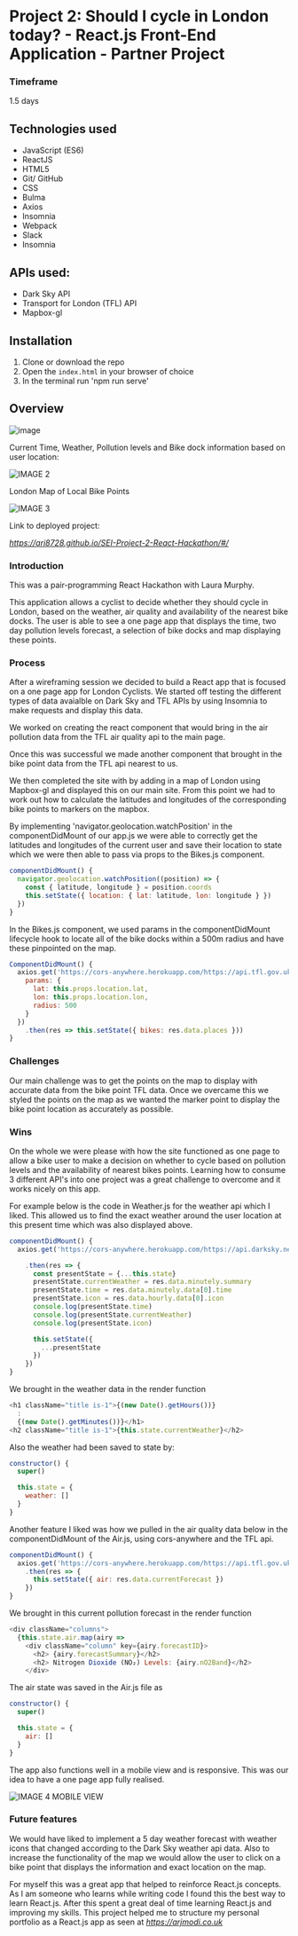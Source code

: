 # Project 2: Should I cycle in London today? - React.js Front-End Application - Partner Project

### Timeframe
1.5 days

## Technologies used
* JavaScript (ES6)
* ReactJS
* HTML5
* Git/ GitHub
* CSS
* Bulma
* Axios
* Insomnia
* Webpack
* Slack
* Insomnia

## APIs used:
* Dark Sky  API
* Transport for London (TFL) API
* Mapbox-gl

## Installation
1. Clone or download the repo
2. Open the `index.html` in your browser of choice
3. In the terminal run 'npm run serve'

## Overview


![image](https://user-images.githubusercontent.com/43292507/59607911-2a7d4a80-910c-11e9-9f55-f480e811c011.png)


Current Time, Weather, Pollution levels and Bike dock information based on user location:

![IMAGE 2](https://user-images.githubusercontent.com/43292507/59608118-9495ef80-910c-11e9-890f-69a3f6943f1a.jpg)


London Map of Local Bike Points

![IMAGE 3 ](https://user-images.githubusercontent.com/43292507/59608046-716b4000-910c-11e9-9713-fa3cf3d13001.jpg)

Link to deployed project:

_https://arj8728.github.io/SEI-Project-2-React-Hackathon/#/_

### Introduction

 This was a pair-programming React Hackathon with Laura Murphy.

 This application allows a cyclist to decide whether they should cycle in London, based on the  weather, air quality and availability of the nearest bike docks. The user is able to see a one page app that displays the time, two day pollution levels forecast, a selection of bike docks and map displaying these points.

### Process

After a wireframing session we decided to build a React app that is focused on a one page app for London Cyclists. We started off testing the different types of data avaialble on Dark Sky and TFL APIs by using Insomnia to make requests and display this data.

We worked on creating the react component that would bring in the air pollution data from the TFL air quality api to the main page.

Once this was successful we made another component that brought in the bike point data from the TFL api nearest to us.

We then completed the site with by adding in a map of London using Mapbox-gl and displayed this on our main site. From this point we had to work out how to calculate the latitudes and longitudes of the corresponding bike points to markers on the mapbox.

By implementing 'navigator.geolocation.watchPosition' in the componentDidMount of our app.js we were able to correctly get the latitudes and longitudes of the current user and save their location to state which we were then able to pass via props to the Bikes.js component.

```JavaScript
componentDidMount() {
  navigator.geolocation.watchPosition((position) => {
    const { latitude, longitude } = position.coords
    this.setState({ location: { lat: latitude, lon: longitude } })
  })
}
```


In the Bikes.js component, we used params in the componentDidMount lifecycle hook to locate all of the bike docks within a 500m radius and have these pinpointed on the map.


```JavaScript
ComponentDidMount() {
  axios.get('https://cors-anywhere.herokuapp.com/https://api.tfl.gov.uk/bikepoint', {
    params: {
      lat: this.props.location.lat,
      lon: this.props.location.lon,
      radius: 500
    }
  })
    .then(res => this.setState({ bikes: res.data.places }))
}
```



### Challenges

 Our main challenge was to get the  points on the map to display with accurate data from the bike point TFL data. Once we overcame this we styled the points on the map as we wanted the marker point to display the bike point location as accurately as possible.

### Wins

 On the whole we were please with how the site functioned as one page to allow a bike user to make a decision on whether to cycle based on pollution levels and the availability of nearest bikes points. Learning how to consume 3 different API's into one project was a great challenge to overcome and it works nicely on this app.

 For example below is the code in Weather.js for the weather api which I liked. This allowed us to find the exact weather around the user location at this present time which was also displayed above.

 ```JavaScript
 componentDidMount() {
   axios.get('https://cors-anywhere.herokuapp.com/https://api.darksky.net/forecast/08dea9c8c411e5e0ab2c153501d6a546/51.509865,-0.118092')

     .then(res => {
       const presentState = {...this.state}
       presentState.currentWeather = res.data.minutely.summary
       presentState.time = res.data.minutely.data[0].time
       presentState.icon = res.data.hourly.data[0].icon
       console.log(presentState.time)
       console.log(presentState.currentWeather)
       console.log(presentState.icon)

       this.setState({
         ...presentState
       })
     })
 }
 ```

 We brought in the weather data in the render function

 ```JavaScript
 <h1 className="title is-1">{(new Date().getHours())}
   :
   {(new Date().getMinutes())}</h1>
 <h2 className="title is-1">{this.state.currentWeather}</h2>

```

Also the weather had been saved to state by:

```JavaScript
constructor() {
  super()

  this.state = {
    weather: []
  }
}
```

Another feature I liked was how we pulled in the air quality data below in the componentDidMount of the Air.js, using cors-anywhere and the TFL api.

```JavaScript
componentDidMount() {
  axios.get('https://cors-anywhere.herokuapp.com/https://api.tfl.gov.uk/AirQuality')
    .then(res => {
      this.setState({ air: res.data.currentForecast })
    })
}
```

We brought in this current pollution forecast in the render function

```JavaScript
<div className="columns">
  {this.state.air.map(airy =>
    <div className="column" key={airy.forecastID}>
      <h2> {airy.forecastSummary}</h2>
      <h2> Nitrogen Dioxide (NO₂) Levels: {airy.nO2Band}</h2>
    </div>
```

The air state was saved in the Air.js file as

```JavaScript
constructor() {
  super()

  this.state = {
    air: []
  }
}
```


 The app also functions well in a mobile view and is responsive. This was our idea to have a one page app fully realised.

 ![IMAGE 4 MOBILE VIEW](https://user-images.githubusercontent.com/43292507/59608850-26eac300-910e-11e9-98f1-b4089efee0a1.png)


### Future features

We would have liked to implement a 5 day weather forecast with weather icons that changed according to the Dark Sky weather api data. Also to increase the functionality of the map we would allow the user to click on a bike point that displays the information and exact location on the map.

For myself this was a great app that helped to reinforce React.js concepts. As I am someone who learns while writing code I found this the best way to learn React.js. After this spent a great deal of time learning React.js and improving my skills. This project helped me to structure my personal portfolio as a React.js app as seen at _https://arjmodi.co.uk_
